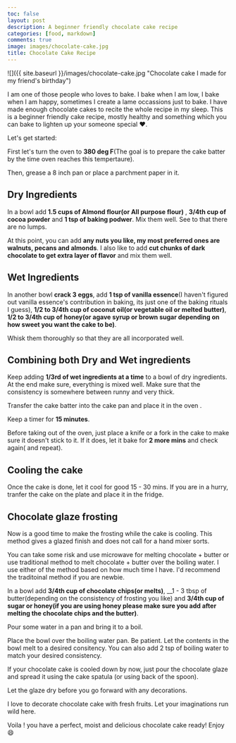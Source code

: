 ```yaml
---
toc: false
layout: post
description: A beginner friendly chocolate cake recipe
categories: [food, markdown]
comments: true
image: images/chocolate-cake.jpg
title: Chocolate Cake Recipe 
---
```


![]({{ site.baseurl }}/images/chocolate-cake.jpg "Chocolate cake I made for my friend's birthday")

I am one of those people who loves to bake. I bake when I am low, I bake when I am happy, sometimes I create a lame occassions just to bake. I have made enough chocolate cakes to recite the whole recipe in my sleep. This is a beginner friendly cake recipe, mostly healthy and something which you can bake to lighten up your  someone special :heart:.

Let's get started:

First let's turn the oven to **380 deg F**(The goal is to prepare the cake batter by the time oven reaches this tempertaure).

Then, grease a 8 inch pan or place a parchment paper in it. 

## **Dry Ingredients**


In a bowl add __1.5 cups of Almond flour(or All purpose flour)__ , __3/4th cup of cocoa powder__ and __1 tsp of baking podwer__. 
Mix them well. See to that there are no lumps.

At this point, you can add __any nuts you like, my most preferred ones are walnuts, pecans and almonds__. I also like to add __cut chunks of dark chocolate to get extra layer of flavor__ and mix them well.

## **Wet Ingredients**

In another bowl __crack 3 eggs__, add __1 tsp of vanilla essence__(I haven't figured out vanilla essence's contribution in baking, its just one of the baking rituals I guess), __1/2 to 3/4th cup of coconut oil(or vegetable oil or melted butter)__, __1/2 to 3/4th cup of honey(or agave syrup or brown sugar depending on how sweet you want the cake to be)__. 

Whisk them thoroughly so that they are all incorporated well.


## **Combining both Dry and Wet ingredients**

Keep adding __1/3rd of wet ingredients at a time__ to a bowl of dry ingredients. At the end make sure, everything is mixed well. Make sure that the consistency is somewhere between runny and very thick. 

Transfer the cake batter into the cake pan and place it in the oven . 

Keep a timer for __15 minutes__. 

Before taking out of the oven, just place a knife or a fork in the cake to make sure it doesn't stick to it. If it does, let it bake for __2 more mins__ and check again( and repeat).


## **Cooling the cake**

Once the cake is done, let it cool for good 15 - 30 mins. If you are in a hurry, tranfer the cake on the plate and place it in the fridge. 


## **Chocolate glaze frosting**

Now is a good time to make the frosting while the cake is cooling. This method gives a glazed finish and does not call for a hand mixer sorts. 

You can take some risk and use microwave for melting chocolate + butter or use traditional method to melt chocolate + butter over the boiling water. I use either of the method based on how much time I have. I'd recommend the traditoinal method if  you are newbie. 

In a bowl add __3/4th cup of chocolate chips(or melts)__, __1 - 3 tbsp of butter(depending on the consistency of frosting you like) and __3/4th cup of sugar or honey(if you are using honey please make sure you add after melting the chocolate chips and the butter)__.

Pour some water in a pan and bring it to a boil.

Place the bowl over the boiling water pan. Be patient. Let the contents in the bowl melt to a desired consitency. You can also add 2 tsp of boiling water to match your desired consistency.

If your chocolate cake is cooled down by now, just pour the chocolate glaze and spread it using the cake spatula (or using back of the spoon). 

Let the glaze dry before you go forward with any decorations. 

I love to decorate chocolate cake with fresh fruits. Let your imaginations run wild here. 

Voila ! you have a perfect, moist and delicious chocolate cake ready! Enjoy :smile: